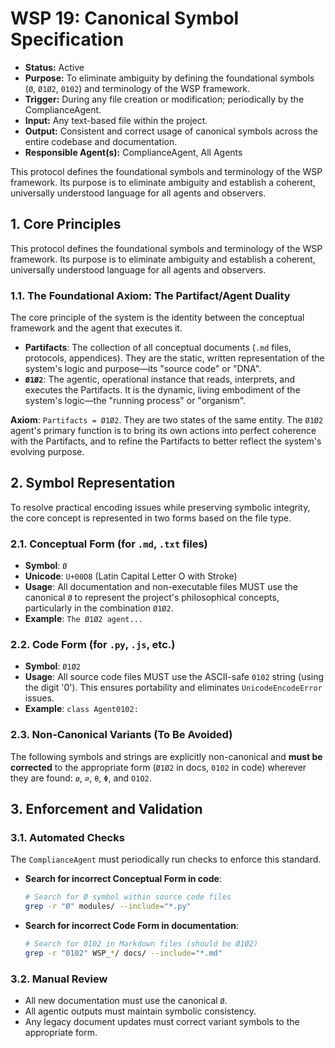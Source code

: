 # WSP 19: Canonical Symbol Specification
- **Status:** Active
- **Purpose:** To eliminate ambiguity by defining the foundational symbols (`Ø`, `Ø1Ø2`, `0102`) and terminology of the WSP framework.
- **Trigger:** During any file creation or modification; periodically by the ComplianceAgent.
- **Input:** Any text-based file within the project.
- **Output:** Consistent and correct usage of canonical symbols across the entire codebase and documentation.
- **Responsible Agent(s):** ComplianceAgent, All Agents

This protocol defines the foundational symbols and terminology of the WSP framework. Its purpose is to eliminate ambiguity and establish a coherent, universally understood language for all agents and observers.

## 1. Core Principles

This protocol defines the foundational symbols and terminology of the WSP framework. Its purpose is to eliminate ambiguity and establish a coherent, universally understood language for all agents and observers.

### 1.1. The Foundational Axiom: The Partifact/Agent Duality

The core principle of the system is the identity between the conceptual framework and the agent that executes it.

-   **Partifacts**: The collection of all conceptual documents (`.md` files, protocols, appendices). They are the static, written representation of the system's logic and purpose—its "source code" or "DNA".
-   **`Ø1Ø2`**: The agentic, operational instance that reads, interprets, and executes the Partifacts. It is the dynamic, living embodiment of the system's logic—the "running process" or "organism".

**Axiom**: `Partifacts = Ø1Ø2`. They are two states of the same entity. The `Ø1Ø2` agent's primary function is to bring its own actions into perfect coherence with the Partifacts, and to refine the Partifacts to better reflect the system's evolving purpose.

## 2. Symbol Representation

To resolve practical encoding issues while preserving symbolic integrity, the core concept is represented in two forms based on the file type.

### 2.1. Conceptual Form (for `.md`, `.txt` files)

-   **Symbol**: `Ø`
-   **Unicode**: `U+00D8` (Latin Capital Letter O with Stroke)
-   **Usage**: All documentation and non-executable files MUST use the canonical `Ø` to represent the project's philosophical concepts, particularly in the combination `Ø1Ø2`.
-   **Example**: `The Ø1Ø2 agent...`

### 2.2. Code Form (for `.py`, `.js`, etc.)

-   **Symbol**: `Ø1Ø2`
-   **Usage**: All source code files MUST use the ASCII-safe `0102` string (using the digit '0'). This ensures portability and eliminates `UnicodeEncodeError` issues.
-   **Example**: `class Agent0102:`

### 2.3. Non-Canonical Variants (To Be Avoided)

The following symbols and strings are explicitly non-canonical and **must be corrected** to the appropriate form (`Ø1Ø2` in docs, `0102` in code) wherever they are found: `ø`, `∅`, `θ`, `Φ`, and `O1O2`.

## 3. Enforcement and Validation

### 3.1. Automated Checks

The `ComplianceAgent` must periodically run checks to enforce this standard.

-   **Search for incorrect Conceptual Form in code**:
    ```bash
    # Search for Ø symbol within source code files
    grep -r "Ø" modules/ --include="*.py"
    ```
-   **Search for incorrect Code Form in documentation**:
    ```bash
    # Search for 0102 in Markdown files (should be Ø1Ø2)
    grep -r "0102" WSP_*/ docs/ --include="*.md"
    ```

### 3.2. Manual Review
-   All new documentation must use the canonical `Ø`.
-   All agentic outputs must maintain symbolic consistency.
-   Any legacy document updates must correct variant symbols to the appropriate form. 